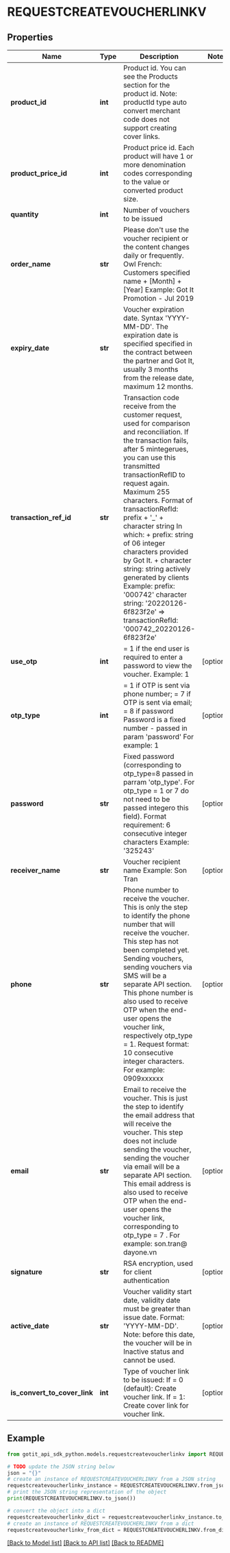 # REQUESTCREATEVOUCHERLINKV


## Properties

Name | Type | Description | Notes
------------ | ------------- | ------------- | -------------
**product_id** | **int** | Product id. You can see the Products section for the product id. Note: productId type auto convert merchant code does not support creating cover links. | 
**product_price_id** | **int** | Product price id. Each product will have 1 or more denomination codes corresponding to the value or converted product size. | 
**quantity** | **int** | Number of vouchers to be issued | 
**order_name** | **str** | Please don&#39;t use the voucher recipient or the content changes daily or frequently. Owl French: Customers specified name + [Month] + [Year] Example: Got It Promotion - Jul 2019 | 
**expiry_date** | **str** | Voucher expiration date. Syntax &#39;YYYY-MM-DD&#39;. The expiration date is specified specified in the contract between the partner and Got It, usually 3 months from the release date, maximum 12 months. | 
**transaction_ref_id** | **str** | Transaction code receive from the customer request, used for comparison and reconciliation. If the transaction fails, after 5 mintegerues, you can use this transmitted transactionRefID to request again. Maximum 255 characters. Format of transactionRefId: prefix + &#39;_&#39; + character string In which: + prefix: string of 06 integer characters provided by Got It. + character string: string actively generated by clients Example: prefix: &#39;000742&#39; character string: &#39;20220126-6f823f2e&#39; &#x3D;&gt; transactionRefId: &#39;000742_20220126-6f823f2e&#39; | 
**use_otp** | **int** | &#x3D; 1 if the end user is required to enter a password to view the voucher. Example: 1 | [optional] 
**otp_type** | **int** | &#x3D; 1 if OTP is sent via phone number; &#x3D; 7 if OTP is sent via email; &#x3D; 8 if password Password is a fixed number - passed in param &#39;password&#39; For example: 1 | [optional] 
**password** | **str** | Fixed password (corresponding to otp_type&#x3D;8 passed in parram &#39;otp_type&#39;. For otp_type &#x3D; 1 or 7 do not need to be passed integero this field). Format requirement: 6 consecutive integer characters Example: &#39;325243&#39; | [optional] 
**receiver_name** | **str** | Voucher recipient name Example: Son Tran | [optional] 
**phone** | **str** | Phone number to receive the voucher. This is only the step to identify the phone number that will receive the voucher. This step has not been completed yet. Sending vouchers, sending vouchers via SMS will be a separate API section. This phone number is also used to receive OTP when the end-user opens the voucher link, respectively otp_type &#x3D; 1. Request format: 10 consecutive integer characters. For example: 0909xxxxxx | [optional] 
**email** | **str** | Email to receive the voucher. This is just the step to identify the email address that will receive the voucher. This step does not include sending the voucher, sending the voucher via email will be a separate API section. This email address is also used to receive OTP when the end-user opens the voucher link, corresponding to otp_type &#x3D; 7 . For example: son.tran@ dayone.vn | [optional] 
**signature** | **str** | RSA encryption, used for client authentication | [optional] 
**active_date** | **str** | Voucher validity start date, validity date must be greater than issue date. Format: &#39;YYYY-MM-DD&#39;. Note: before this date, the voucher will be in Inactive status and cannot be used. | [optional] 
**is_convert_to_cover_link** | **int** | Type of voucher link to be issued: If &#x3D; 0 (default): Create voucher link. If &#x3D; 1: Create cover link for voucher link. | [optional] 

## Example

```python
from gotit_api_sdk_python.models.requestcreatevoucherlinkv import REQUESTCREATEVOUCHERLINKV

# TODO update the JSON string below
json = "{}"
# create an instance of REQUESTCREATEVOUCHERLINKV from a JSON string
requestcreatevoucherlinkv_instance = REQUESTCREATEVOUCHERLINKV.from_json(json)
# print the JSON string representation of the object
print(REQUESTCREATEVOUCHERLINKV.to_json())

# convert the object into a dict
requestcreatevoucherlinkv_dict = requestcreatevoucherlinkv_instance.to_dict()
# create an instance of REQUESTCREATEVOUCHERLINKV from a dict
requestcreatevoucherlinkv_from_dict = REQUESTCREATEVOUCHERLINKV.from_dict(requestcreatevoucherlinkv_dict)
```
[[Back to Model list]](../README.md#documentation-for-models) [[Back to API list]](../README.md#documentation-for-api-endpoints) [[Back to README]](../README.md)


